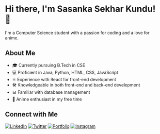 # Hi there, I'm Sasanka Sekhar Kundu! 👋

I'm a Computer Science student with a passion for coding and a love for anime. 

## About Me

- 🎓 Currently pursuing B.Tech in CSE
- 💻 Proficient in Java, Python, HTML, CSS, JavaScript
- ⚛️ Experience with React for front-end development
- 🛠️ Knowledgeable in both front-end and back-end development
- 📊 Familiar with database management
- 🌟 Anime enthusiast in my free time

## Connect with Me

[![LinkedIn](https://img.shields.io/badge/LinkedIn-Connect-blue?style=flat-square&logo=linkedin)](https://www.linkedin.com/in/sasankasekhar-kundu)
[![Twitter](https://img.shields.io/badge/Twitter-Follow-blue?style=flat-square&logo=twitter)](https://twitter.com/yourtwitterhandle)
[![Portfolio](https://img.shields.io/badge/Portfolio-Visit-brightgreen?style=flat-square&logo=website)](https://www.yourportfolio.com)
[![Instagram](https://img.shields.io/badge/Instagram-Follow-orange?style=flat-square&logo=instagram)](https://www.instagram.com/_divinepassion_?igsh=MWdyNHd2NDFzZWl3Yw==)
